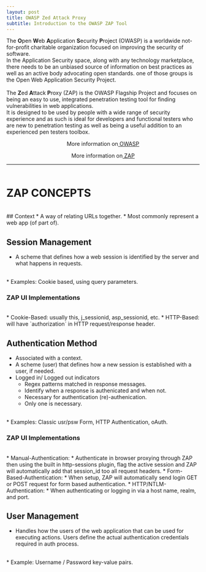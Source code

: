 ```yaml
---
layout: post
title: OWASP Zed Attack Proxy
subtitle: Introduction to the OWASP ZAP Tool
---
```


<div style="border-bottom:1px solid black">

The <strong>O</strong>pen <strong>W</strong>eb <strong>A</strong>pplication <strong>S</strong>ecurity <strong>P</strong>roject (OWASP) is a worldwide not-for-profit charitable organization focused on improving the security of software.
<br> 
In the Application Security space, along with any technology marketplace, there needs to be an unbiased source of information on best practices as well as an active body advocating open standards. one of those groups is the Open Web Application Security Project.<br>
<br>
The <strong>Z</strong>ed <strong>A</strong>ttack <strong>P</strong>roxy (ZAP) is the OWASP Flagship Project and focuses on being an easy to use, integrated penetration testing tool for finding vulnerabilities in web applications.
<br>
It is designed to be used by people with a wide range of security experience and as such is ideal for developers and functional testers who are new to penetration testing as well as being a useful addition to an experienced pen testers toolbox.

 <p style="text-align:center"> More information on<a href="https://www.owasp.org/index.php/Main_Page"> OWASP</a></p>
 <p style="text-align:center"> More information on<a href="https://www.owasp.org/index.php/OWASP_Zed_Attack_Proxy_Project"> ZAP</a></p>

</div>
<br>

# ZAP CONCEPTS

<br>
## Context
* A way of relating URLs together.
* Most commonly represent a web app (of part of).
<br>

## Session Management
* A scheme that defines how a web session is identified by the server and what happens in requests.
<br>
* Examples: Cookie based, using query parameters.
<br>

### ZAP UI Implementations 
<br> 
* Cookie-Based: usually this, j_sessionid, asp_sessionid, etc.
* HTTP-Based: will have `authorization` in HTTP request/response header.
<br>

## Authentication Method
* Associated with a context.
* A scheme (user) that defines how a new session is established with a user, if needed.
* Logged in/ Logged out indicators
	* Regex patterns matched in response messages.
	* Identify when a response is authenicated and when not.
	* Necessary for authentication (re)-authenication.
	* Only one is necessary.
<br>
* Examples: Classic usr/psw Form, HTTP Authentication, oAuth.
<br>

### ZAP UI Implementations
<br> 
* Manual-Authentication:
	* Authenticate in browser proxying through ZAP then using the built in http-sessions plugin, flag the active session and ZAP will automatically add that session_id too all request headers.
* Form-Based-Authentication:
	* When setup, ZAP will automatically send login GET or POST request for form based authentication.
* HTTP/NTLM-Authentication:
	* When authenticating or logging in via a host name, realm, and port.
<br>

## User Management
* Handles how the users of the web application that can be used for executing actions.
Users define the actual authentication credentials required in auth process.
<br>
* Example: Username / Password key-value pairs.
<br>
<br>







